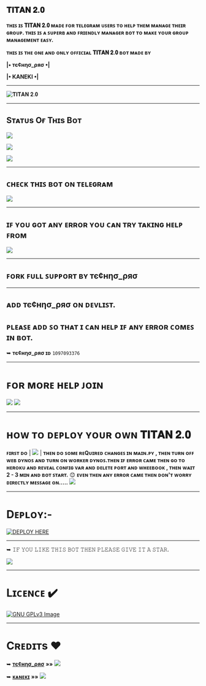 ## 𝐓𝐈𝐓𝐀𝐍 𝟐.𝟎
**ᴛʜɪꜱ ɪꜱ 𝐓𝐈𝐓𝐀𝐍 𝟐.𝟎 ᴍᴀᴅᴇ ꜰᴏʀ ᴛᴇʟᴇɢʀᴀᴍ ᴜꜱᴇʀꜱ ᴛᴏ ʜᴇʟᴘ ᴛʜᴇᴍ ᴍᴀɴᴀɢᴇ ᴛʜᴇɪʀ ɢʀᴏᴜᴘ. ᴛʜɪꜱ ɪꜱ ᴀ ꜱᴜᴘᴇʀʙ ᴀɴᴅ ꜰʀɪᴇɴᴅʟʏ ᴍᴀɴᴀɢᴇʀ ʙᴏᴛ ᴛᴏ ᴍᴀᴋᴇ ʏᴏᴜʀ ɢʀᴏᴜᴘ ᴍᴀɴᴀɢᴇᴍᴇɴᴛ ᴇᴀꜱʏ.**

**ᴛʜɪꜱ ɪꜱ ᴛʜᴇ ᴏɴᴇ ᴀɴᴅ ᴏɴʟʏ ᴏꜰꜰɪᴄɪᴀʟ 𝐓𝐈𝐓𝐀𝐍 𝟐.𝟎 ʙᴏᴛ ᴍᴀᴅᴇ ʙʏ** 

**|• тє¢нησ_ρяσ •|**

**|• KANEKI •|**

----------------------------------------------------------------------------

![𝐓𝐈𝐓𝐀𝐍 𝟐.𝟎](https://telegra.ph/file/b3848003d589bdbd971f3.jpg)

---------------------------------------------------------------------------- 

## Sᴛᴀᴛᴜs Oғ Tʜɪs Bᴏᴛ
<p align="left"><a href="https://github.com/Titan-OP/TITAN-2.0/network/members"><img src="https://img.shields.io/github/forks/Titan-OP/TITAN-2.0?label=Forks&logoColor=pink&style=social"></a><p align="left"><a href="https://github.com/Titan-OP/TITAN-2.0/stargazers"><img src="https://img.shields.io/github/stars/Titan-OP/TITAN-2.0?logoColor=red&style=social"></a><p align="left"><a href="https://github.com/Titan-OP/TITAN-2.0"><img src="https://img.shields.io/github/last-commit/Titan-OP/TITAN-2.0?style=plastic"></a>

----------------------------------------------------------------------------


## **ᴄʜᴇᴄᴋ ᴛʜɪꜱ ʙᴏᴛ ᴏɴ ᴛᴇʟᴇɢʀᴀᴍ** 
 
<a href="https://telegram.me/titan1v0_bot"><img src="https://img.shields.io/badge/BOT-%F0%9D%90%93%F0%9D%90%88%F0%9D%90%93%F0%9D%90%80%F0%9D%90%8D%20%F0%9D%9F%90.%F0%9D%9F%8E-orange.svg?style=for-the-badge&logo=Telegram"></a>

----------------------------------------------------------------------------

## **ɪꜰ ʏᴏᴜ ɢᴏᴛ ᴀɴʏ ᴇʀʀᴏʀ ʏᴏᴜ ᴄᴀɴ ᴛʀʏ ᴛᴀᴋɪɴɢ ʜᴇʟᴘ ꜰʀᴏᴍ** 

 <a href="https://telegram.me/TITANX_CHAT"><img src="https://img.shields.io/badge/TG-SUPPORT%20GROUP-brightgreen.svg?style=for-the-badge&logo=Telegram"></a>

----------------------------------------------------------------------------


## **ꜰᴏʀᴋ ꜰᴜʟʟ ꜱᴜᴘᴘᴏʀᴛ ʙʏ тє¢нησ_ρяσ**

----------------------------------------------------------------------------

## **ᴀᴅᴅ тє¢нησ_ρяσ ᴏɴ ᴅᴇᴠʟɪꜱᴛ.**
## **ᴘʟᴇᴀꜱᴇ ᴀᴅᴅ ꜱᴏ ᴛʜᴀᴛ ɪ ᴄᴀɴ ʜᴇʟᴘ ɪꜰ ᴀɴʏ ᴇʀʀᴏʀ ᴄᴏᴍᴇꜱ ɪɴ ʙᴏᴛ.**
 
➥ **тє¢нησ_ρяσ ɪᴅ** `1097093376`

----------------------------------------------------------------------------
# **ꜰᴏʀ ᴍᴏʀᴇ ʜᴇʟᴘ ᴊᴏɪɴ**

<a href="https://telegram.me/TITAN_SUPPORT"><img src="https://img.shields.io/badge/Join-Support%20Channel-red.svg?style=for-the-badge&logo=Telegram?"></a>
<a href="https://telegram.me/TITANX_CHAT"><img src="https://img.shields.io/badge/Join-Support%20Group-blue.svg?style=for-the-badge&logo=Telegram?"></a>      

----------------------------------------------------------------------------
  
# **ʜᴏᴡ ᴛᴏ ᴅᴇᴘʟᴏʏ ʏᴏᴜʀ ᴏᴡɴ 𝐓𝐈𝐓𝐀𝐍 𝟐.𝟎**

**ꜰɪʀꜱᴛ ᴅᴏ**  | <a href="https://github.com/Titan-OP/TITAN-2.0/network/members"><img src="https://img.shields.io/badge/-FORK-blue.svg?style=for-the-badge&logo=Github"></a> |  **ᴛʜᴇɴ ᴅᴏ ꜱᴏᴍᴇ ʀᴇQᴜɪʀᴇᴅ ᴄʜᴀɴɢᴇꜱ ɪɴ __ᴍᴀɪɴ__.ᴘʏ , ᴛʜᴇɴ ᴛᴜʀɴ ᴏꜰꜰ ᴡᴇʙ ᴅʏɴᴏꜱ ᴀɴᴅ ᴛᴜʀɴ ᴏɴ ᴡᴏʀᴋᴇʀ ᴅʏɴᴏꜱ.ᴛʜᴇɴ ɪꜰ ᴇʀʀᴏʀ ᴄᴀᴍᴇ ᴛʜᴇɴ ɢᴏ ᴛᴏ ʜᴇʀᴏᴋᴜ ᴀɴᴅ ʀᴇᴠᴇᴀʟ ᴄᴏɴꜰɪɢ ᴠᴀʀ ᴀɴᴅ ᴅᴇʟᴇᴛᴇ ᴘᴏʀᴛ ᴀɴᴅ ᴡʜᴇᴇʙᴏᴏᴋ , ᴛʜᴇɴ ᴡᴀɪᴛ 2 - 3 ᴍɪɴ ᴀɴᴅ ʙᴏᴛ ꜱᴛᴀʀᴛ.** 😊
**ᴇᴠᴇɴ ᴛʜᴇɴ ᴀɴʏ ᴇʀʀᴏʀ ᴄᴀᴍᴇ ᴛʜᴇɴ ᴅᴏɴ'ᴛ ᴡᴏʀʀʏ ᴅɪʀᴇᴄᴛʟʏ ᴍᴇꜱꜱᴀɢᴇ ᴏɴ.....**   <a href="https://telegram.me/TITANX_CHAT"><img src="https://img.shields.io/badge/-SUPPORT%20GROUP-brightgreen.svg?style=for-the-badge&logo=Telegram"></a>

----------------------------------------------------------------------------
# Dᴇᴘʟᴏʏ:-

[![DEPLOY HERE](https://www.herokucdn.com/deploy/button.svg)](https://heroku.com/deploy?template=https://github.com/Titan-OP/TITAN-2.0/blob/main)

----------------------------------------------------------------------------
➥ 𝙸𝙵 𝚈𝙾𝚄 𝙻𝙸𝙺𝙴 𝚃𝙷𝙸𝚂 𝙱𝙾𝚃 𝚃𝙷𝙴𝙽 𝙿𝙻𝙴𝙰𝚂𝙴 𝙶𝙸𝚅𝙴 𝙸𝚃 𝙰 𝚂𝚃𝙰𝚁.

<a href="https://github.com/Titan-OP/TITAN-2.0/stargazers"><img src="https://img.shields.io/badge/-STAR-purple.svg?style=for-the-badge&logo=Github"></a>

----------------------------------------------------------------------------
# Lɪᴄᴇɴᴄᴇ ✔️
[![GNU GPLv3 Image](https://www.gnu.org/graphics/gplv3-127x51.png)](http://www.gnu.org/licenses/gpl-3.0.en.html)  

----------------------------------------------------------------------------

# Cʀᴇᴅɪᴛs ❤️

➥ [**тє¢нησ_ρяσ**](https://t.me/DARK_DEVIL_OP)   **»»** <a href="https://github.com/Titan-OP" alt="Tᴇᴄʜɴᴏ Pʀᴏ"> <img src="https://img.shields.io/badge/-T%E1%B4%87%E1%B4%84%CA%9C%C9%B4%E1%B4%8F%20P%CA%80%E1%B4%8F-blue?logo=github" /></a>

➥ [**ᴋᴀɴᴇᴋɪ**](https://t.me/Kaneki_ded)   **»»** <a href="https://github.com/kanekiken44" alt="Kᴀɴᴇᴋɪ"> <img src="https://img.shields.io/badge/-K%E1%B4%80%C9%B4%E1%B4%87%E1%B4%8B%C9%AA-brightgreen?logo=github" /></a>
